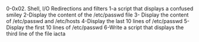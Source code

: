 0-0x02. Shell, I/O Redirections and filters
1-a script that displays a confused smiley 
2-Display the content of the /etc/passwd file
3- Display the content of /etc/passwd and /etc/hosts
4-Display the last 10 lines of /etc/passwd
5-Display the first 10 lines of /etc/passwd
6-Write a script that displays the third line of the file iacta
